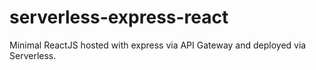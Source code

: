 # serverless-express-react

Minimal ReactJS hosted with express via API Gateway and deployed via Serverless.

##